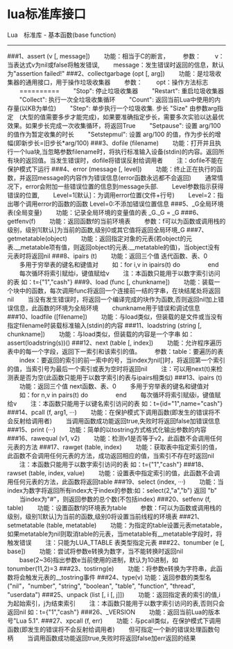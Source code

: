 # lua标准库接口

Lua　标准库 - 基本函数(base function)

---

###1、assert (v [, message])
　　功能：相当于C的断言，
　　参数：
　　v：当表达式v为nil或false将触发错误,
　　message：发生错误时返回的信息，默认为"assertion failed!"
###2、collectgarbage (opt [, arg])
　　功能：是垃圾收集器的通用接口，用于操作垃圾收集器
　　参数：
　　opt：操作方法标志
　　==========
　　"Stop": 停止垃圾收集器
　　"Restart": 重启垃圾收集器
　　"Collect": 执行一次全垃圾收集循环
　　"Count": 返回当前Lua中使用的内存量(以KB为单位)
　　"Step": 单步执行一个垃圾收集. 步长 "Size" 由参数arg指定　(大型的值需要多步才能完成)，如果要准确指定步长，需要多次实验以达最优效果。如果步长完成一次收集循环，将返回True
　　"Setpause": 设置 arg/100 的值作为暂定收集的时长
　　"Setstepmul": 设置 arg/100 的值，作为步长的增幅(即新步长=旧步长*arg/100)
###3、dofile (filename)
　　功能：打开并且执行一个lua块,当忽略参数filename时，将执行标准输入设备(stdin)的内容。返回所有块的返回值。当发生错误时，dofile将错误反射给调用者
　　注：dofile不能在保护模式下运行
###4、error (message [, level])
　　功能：终止正在执行的函数，并返回message的内容作为错误信息(error函数永远都不会返回)
　　通常情况下，error会附加一些错误位置的信息到message头部.
　　Level参数指示获得错误的位置,
　　Level=1[默认]：为调用error位置(文件+行号)
　　Level=2：指出哪个调用error的函数的函数
Level=0:不添加错误位置信息
###5、_G全局环境表(全局变量)
　　功能：记录全局环境的变量值的表 _G._G = _G
###6、getfenv(f)
　　功能：返回函数f的当前环境表
　　参数：f可以为函数或调用栈的级别，级别1[默认]为当前的函数,级别0或其它值将返回全局环境_G
###7、getmetatable(object)
　　功能：返回指定对象的元表(若object的元表.__metatable项有值，则返回object的元表.__metatable的值)，当object没有元表时将返回nil
###8、ipairs (t)
　　功能：返回三个值 迭代函数、表、0
　　多用于穷举表的键名和键值对
　　如：for i,v in ipairs(t) do
　　
　　end
　　每次循环将索引赋给i，键值赋给v
　　注：本函数只能用于以数字索引访问的表 如：t={"1","cash"}
###9、load (func [, chunkname])
　　功能：装载一个块中的函数，每次调用func将返回一个连接前一结的字串，在块结尾处将返回nil
　　当没有发生错误时，将返回一个编译完成的块作为函数,否则返回nil加上错误信息，此函数的环境为全局环境
　　chunkname用于错误和调试信息
###10、loadfile ([filename])
　　功能：与load类似，但装载的是文件或当没有指定filename时装载标准输入(stdin)的内容
###11、loadstring (string [, chunkname])
　　功能：与load类似，但装载的内容是一个字串
    如：assert(loadstring(s))()
###12、next (table [, index])
　　功能：允许程序遍历表中的每一个字段，返回下一索引和该索引的值。
　　参数：table：要遍历的表
　　index：要返回的索引的前一索中的号，当index为nil[]时，将返回第一个索引的值，当索引号为最后一个索引或表为空时将返回nil
　　注：可以用next(t)来检测表是否为空(此函数只能用于以数字索引的表与ipairs相类似)
###13、ipairs (t)
　　功能：返回三个值 next函数、表、0
　　多用于穷举表的键名和键值对
　　如：for n,v in pairs(t) do
　　
　　end
　　每次循环将索引赋级i，键值赋给v
　　注：本函数只能用于以键名索引访问的表 如：t={id="1",name="cash"}
###14、pcall (f, arg1, ···)
　　功能：在保护模式下调用函数(即发生的错误将不会反射给调用者)
　　当调用函数成功能返回true,失败时将返回false加错误信息
###15、print (···)
　　功能：简单的以tostring方式格式化输出参数的内容
###16、rawequal (v1, v2)
　　功能：检测v1是否等于v2，此函数不会调用任何元表的方法
###17、rawget (table, index)
　　功能：获取表中指定索引的值，此函数不会调用任何元表的方法，成功返回相应的值，当索引不存在时返回nil
　　注：本函数只能用于以数字索引访问的表 如：t={"1","cash"}
###18、rawset (table, index, value)
　　功能：设置表中指定索引的值，此函数不会调用任何元表的方法，此函数将返回table
###19、select (index, ···)
　　功能：当index为数字将返回所有index大于index的参数:如：select(2,"a","b") 返回 "b"
　　当index为"#"，则返回参数的总个数(不包括index)
###20、setfenv (f, table)
　　功能：设置函数f的环境表为table
　　参数：f可以为函数或调用栈的级别，级别1[默认]为当前的函数,级别0将设置当前线程的环境表
###21、setmetatable (table, metatable)
　　功能：为指定的table设置元表metatable，如果metatable为nil则取消table的元表，当metatable有__metatable字段时，将触发错误
　　注：只能为LUA_TTABLE 表类型指定元表
###22、tonumber (e [, base])
　　功能：尝试将参数e转换为数字，当不能转换时返回nil
　　base(2~36)指出参数e当前使用的进制，默认为10进制，如tonumber(11,2)=3
###23、tostirng(e)
　　功能：将参数e转换为字符串，此函数将会触发元表的__tostring事件
###24、type(v)
功能：返回参数的类型名("nil"，"number", "string", "boolean", "table", "function", "thread", "userdata")
###25、unpack (list [, i [, j]])
　　功能：返回指定表的索引的值,i为起始索引，j为结束索引
　　注：本函数只能用于以数字索引访问的表,否则只会返回nil 如：t={"1","cash"}
###26、_VERSION
　　功能：返回当前Lua的版本号"Lua 5.1".
###27、xpcall (f, err)
　　功能：与pcall类似，在保护模式下调用函数(即发生的错误将不会反射给调用者)
　　但可指定一个新的错误处理函数句柄
　　当调用函数成功能返回true,失败时将返回false加err返回的结果





